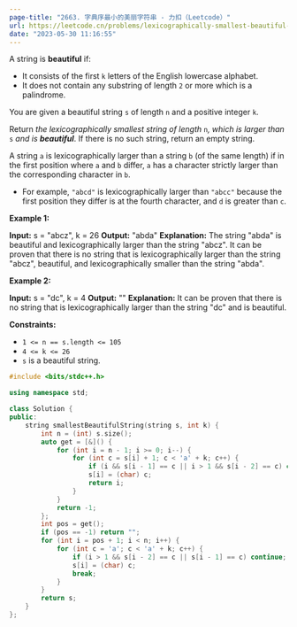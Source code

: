 ```yaml
---
page-title: "2663. 字典序最小的美丽字符串 - 力扣（Leetcode）"
url: https://leetcode.cn/problems/lexicographically-smallest-beautiful-string/description/
date: "2023-05-30 11:16:55"
---
```

A string is **beautiful** if:

-   It consists of the first `k` letters of the English lowercase alphabet.
-   It does not contain any substring of length `2` or more which is a palindrome.

You are given a beautiful string `s` of length `n` and a positive integer `k`.

Return *the lexicographically smallest string of length* `n`*, which is larger than* `s` *and is **beautiful***. If there is no such string, return an empty string.

A string `a` is lexicographically larger than a string `b` (of the same length) if in the first position where `a` and `b` differ, `a` has a character strictly larger than the corresponding character in `b`.

-   For example, `"abcd"` is lexicographically larger than `"abcc"` because the first position they differ is at the fourth character, and `d` is greater than `c`.

**Example 1:**

**Input:** s = "abcz", k = 26
**Output:** "abda"
**Explanation:** The string "abda" is beautiful and lexicographically larger than the string "abcz".
It can be proven that there is no string that is lexicographically larger than the string "abcz", beautiful, and lexicographically smaller than the string "abda".

**Example 2:**

**Input:** s = "dc", k = 4
**Output:** ""
**Explanation:** It can be proven that there is no string that is lexicographically larger than the string "dc" and is beautiful.

**Constraints:**

-   `1 <= n == s.length <= 105`
-   `4 <= k <= 26`
-   `s` is a beautiful string.
```cpp
#include <bits/stdc++.h>

using namespace std;

class Solution {
public:
    string smallestBeautifulString(string s, int k) {
        int n = (int) s.size();
        auto get = [&]() {
            for (int i = n - 1; i >= 0; i--) {
                for (int c = s[i] + 1; c < 'a' + k; c++) {
                    if (i && s[i - 1] == c || i > 1 && s[i - 2] == c) continue;
                    s[i] = (char) c;
                    return i;
                }
            }
            return -1;
        };
        int pos = get();
        if (pos == -1) return "";
        for (int i = pos + 1; i < n; i++) {
            for (int c = 'a'; c < 'a' + k; c++) {
                if (i > 1 && s[i - 2] == c || s[i - 1] == c) continue;
                s[i] = (char) c;
                break;
            }
        }
        return s;
    }
};
```